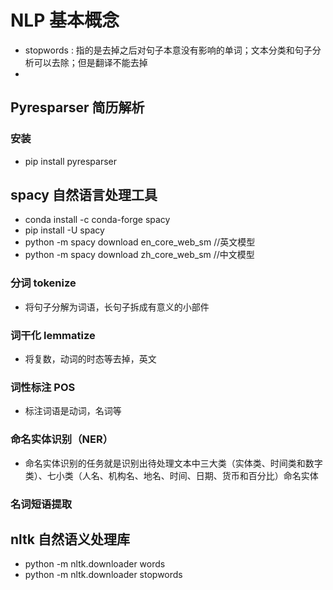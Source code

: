 # NLP 基本概念
- stopwords : 指的是去掉之后对句子本意没有影响的单词；文本分类和句子分析可以去除；但是翻译不能去掉
- 
## Pyresparser 简历解析
### 安装
- pip install pyresparser

## spacy 自然语言处理工具
- conda install -c conda-forge spacy
- pip install -U spacy
- python -m spacy download en_core_web_sm //英文模型
- python -m spacy download zh_core_web_sm //中文模型

### 分词 tokenize
- 将句子分解为词语，长句子拆成有意义的小部件
### 词干化 lemmatize
- 将复数，动词的时态等去掉，英文
### 词性标注 POS
- 标注词语是动词，名词等
### 命名实体识别（NER） 
- 命名实体识别的任务就是识别出待处理文本中三大类（实体类、时间类和数字类）、七小类（人名、机构名、地名、时间、日期、货币和百分比）命名实体
### 名词短语提取

## nltk 自然语义处理库
- python -m nltk.downloader words
- python -m nltk.downloader stopwords
### 
